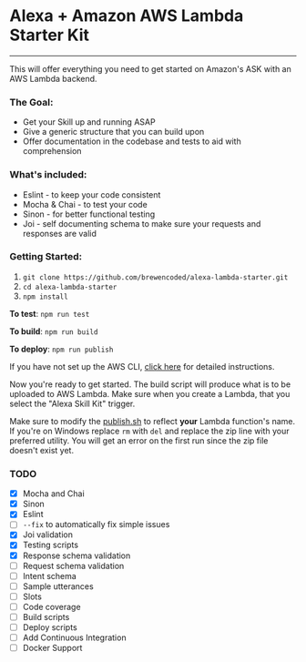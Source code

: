 # Alexa + Amazon AWS Lambda Starter Kit
------
This will offer everything you need to get started on Amazon's ASK with an AWS Lambda backend.

### The Goal:
 - Get your Skill up and running ASAP
 - Give a generic structure that you can build upon
 - Offer documentation in the codebase and tests to aid with comprehension

### What's included:
 - Eslint - to keep your code consistent
 - Mocha & Chai - to test your code
 - Sinon - for better functional testing
 - Joi - self documenting schema to make sure your requests and responses are valid

### Getting Started:
 1. `git clone https://github.com/brewencoded/alexa-lambda-starter.git`
 2. `cd alexa-lambda-starter`
 3. `npm install`

**To test**: `npm run test`

**To build**: `npm run build`

**To deploy**: `npm run publish`

If you have not set up the AWS CLI, [click here](https://developer.amazon.com/blogs/post/Tx1UE9W1NQ0GYII/publishing-your-skill-code-to-lambda-via-the-command-line-interface) for detailed instructions.

Now you're ready to get started. The build script will produce what is to be uploaded to AWS Lambda. Make sure when you create a Lambda, that you select the "Alexa Skill Kit" trigger.

Make sure to modify the [publish.sh](https://github.com/brewencoded/alexa-lambda-starter/blob/master/publish.sh#L5) to reflect **your** Lambda function's name. If you're on Windows replace `rm` with `del` and replace the zip line with your preferred utility. You will get an error on the first run since the zip file doesn't exist yet.

### TODO
- [X] Mocha and Chai
- [X] Sinon
- [X] Eslint
- [ ] `--fix` to automatically fix simple issues
- [X] Joi validation
- [X] Testing scripts
- [X] Response schema validation
- [ ] Request schema validation
- [ ] Intent schema
- [ ] Sample utterances
- [ ] Slots
- [ ] Code coverage
- [ ] Build scripts
- [ ] Deploy scripts
- [ ] Add Continuous Integration
- [ ] Docker Support
